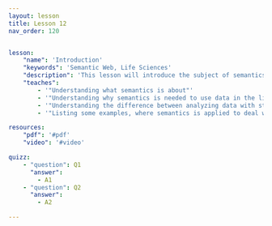 ```yaml
---
layout: lesson
title: Lesson 12
nav_order: 120


lesson:
    "name": 'Introduction'
    "keywords": 'Semantic Web, Life Sciences'
    "description": 'This lesson will introduce the subject of semantics and show how it plays an important role in life sciences, all illustrated with practical examples'
    "teaches": 
        - '"Understanding what semantics is about"'
        - '"Understanding why semantics is needed to use data in the life sciences"'
        - '"Understanding the difference between analyzing data with statistics and using semantics in addition"'
        - '"Listing some examples, where semantics is applied to deal with data in the life science domain, e.g. in medicine"'

resources:
    "pdf": '#pdf'
    "video": '#video'

quizz:
    - "question": Q1
      "answer":   
        - A1
    - "question": Q2
      "answer": 
        - A2

---
```


